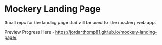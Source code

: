 # Mockery Landing Page
Small repo for the landing page that will be used for the mockery web app.

Preview Progress Here - https://jordanthomp81.github.io/mockery-landing-page/
